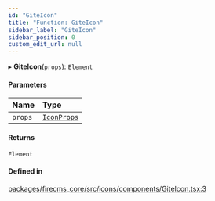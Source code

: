 ```yaml
---
id: "GiteIcon"
title: "Function: GiteIcon"
sidebar_label: "GiteIcon"
sidebar_position: 0
custom_edit_url: null
---
```


▸ **GiteIcon**(`props`): `Element`

#### Parameters

| Name | Type |
| :------ | :------ |
| `props` | [`IconProps`](../types/IconProps.md) |

#### Returns

`Element`

#### Defined in

[packages/firecms_core/src/icons/components/GiteIcon.tsx:3](https://github.com/FireCMSco/firecms/blob/d45f3739/packages/firecms_core/src/icons/components/GiteIcon.tsx#L3)

